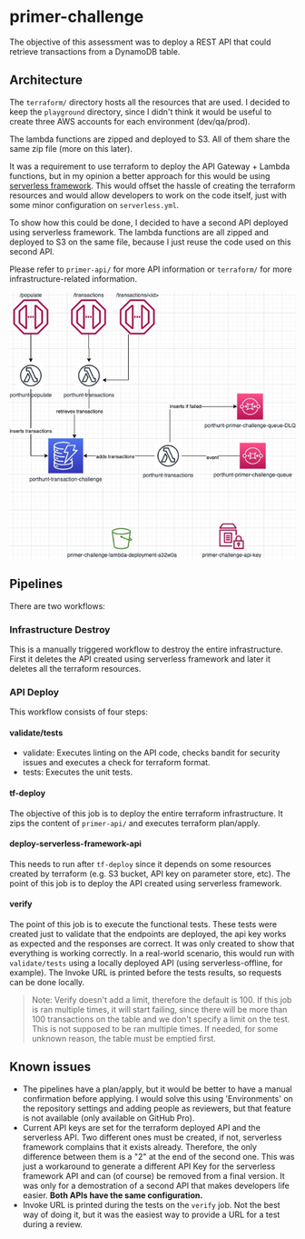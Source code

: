 # primer-challenge
The objective of this assessment was to deploy a REST API that could retrieve transactions from a DynamoDB table.

## Architecture
The `terraform/` directory hosts all the resources that are used. I decided to keep the `playground` directory, since I didn't think it would be useful to create three AWS accounts for each environment (dev/qa/prod).

The lambda functions are zipped and deployed to S3. All of them share the same zip file (more on this later).

It was a requirement to use terraform to deploy the API Gateway + Lambda functions, but in my opinion a better approach for this would be using [serverless framework](https://www.serverless.com). This would offset the hassle of creating the terraform resources and would allow developers to work on the code itself, just with some minor configuration on `serverless.yml`.

To show how this could be done, I decided to have a second API deployed using serverless framework. The lambda functions are all zipped and deployed to S3 on the same file, because I just reuse the code used on this second API.

Please refer to `primer-api/` for more API information or `terraform/` for more infrastructure-related information.

![architecture](.github/images/architecture.jpg)

## Pipelines

There are two workflows:

### Infrastructure Destroy
This is a manually triggered workflow to destroy the entire infrastructure. First it deletes the API created using serverless framework and later it deletes all the terraform resources.

### API Deploy
This workflow consists of four steps:

#### validate/tests
* validate: Executes linting on the API code, checks bandit for security issues and executes a check for terraform format.
* tests: Executes the unit tests.


#### tf-deploy
The objective of this job is to deploy the entire terraform infrastructure. It zips the content of `primer-api/` and executes terraform plan/apply.

#### deploy-serverless-framework-api
This needs to run after `tf-deploy` since it depends on some resources created by terraform (e.g. S3 bucket, API key on parameter store, etc). The point of this job is to deploy the API created using serverless framework.

#### verify
The point of this job is to execute the functional tests. These tests were created just to validate that the endpoints are deployed, the api key works as expected and the responses are correct. It was only created to show that everything is working correctly. In a real-world scenario, this would run with `validate/tests` using a locally deployed API (using serverless-offline, for example). The Invoke URL is printed before the tests results, so requests can be done locally.

> Note: Verify doesn't add a limit, therefore the default is 100. If this job is ran multiple times, it will start failing, since there will be more than 100 transactions on the table and we don't specify a limit on the test. This is not supposed to be ran multiple times. If needed, for some unknown reason, the table must be emptied first.

## Known issues
* The pipelines have a plan/apply, but it would be better to have a manual confirmation before applying. I would solve this using 'Environments' on the repository settings and adding people as reviewers, but that feature is not available (only available on GitHub Pro).
* Current API keys are set for the terraform deployed API and the serverless API. Two different ones must be created, if not, serverless framework complains that it exists already. Therefore, the only difference between them is a "2" at the end of the second one. This was just a workaround to generate a different API Key for the serverless framework API and can (of course) be removed from a final version. It was only for a demostration of a second API that makes developers life easier. **Both APIs have the same configuration.**
* Invoke URL is printed during the tests on the `verify` job. Not the best way of doing it, but it was the easiest way to provide a URL for a test during a review.
